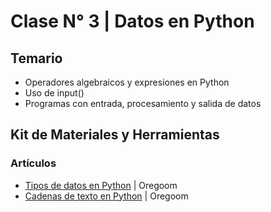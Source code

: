 # Clase N° 3 | Datos en Python

## Temario

- Operadores algebraicos y expresiones en Python
- Uso de input()
- Programas con entrada, procesamiento y salida de datos

## Kit de Materiales y Herramientas

### Artículos

- [Tipos de datos en Python](https://oregoom.com/python/tipos-de-datos/) | Oregoom
- [Cadenas de texto en Python](https://oregoom.com/python/cadena-de-caracteres/) | Oregoom
